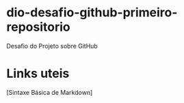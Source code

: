 # dio-desafio-github-primeiro-repositorio
Desafio do Projeto sobre GitHub

# Links uteis
[Sintaxe Básica de Markdown]
